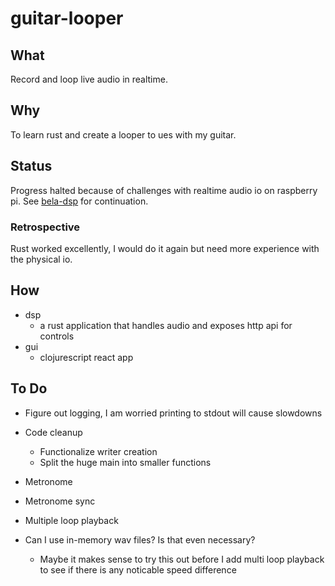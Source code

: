 # guitar-looper

## What

Record and loop live audio in realtime.

## Why

To learn rust and create a looper to ues with my guitar.

## Status

Progress halted because of challenges with realtime audio io on raspberry pi. See [bela-dsp](../bela-dsp) for continuation.

### Retrospective

Rust worked excellently, I would do it again but need more experience with the physical io.

## How

- dsp
  - a rust application that handles audio and exposes http api for controls
- gui
  - clojurescript react app

## To Do

- Figure out logging, I am worried printing to stdout will cause slowdowns
- Code cleanup
  - Functionalize writer creation
  - Split the huge main into smaller functions

- Metronome
- Metronome sync
- Multiple loop playback
- Can I use in-memory wav files? Is that even necessary?
  - Maybe it makes sense to try this out before I add multi loop playback to see if there is any noticable speed difference
